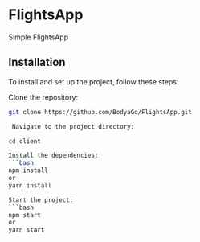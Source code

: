 # FlightsApp

Simple FlightsApp

## Installation

To install and set up the project, follow these steps:

   Clone the repository:

   ```bash
   git clone https://github.com/BodyaGo/FlightsApp.git

    Navigate to the project directory:

   cd client

   Install the dependencies:
   ```bash
   npm install
   or
   yarn install

   Start the project:
   ```bash
   npm start
   or
   yarn start
